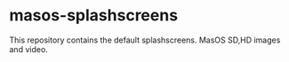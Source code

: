 # masos-splashscreens
This repository contains the default splashscreens. MasOS SD,HD images and video.


